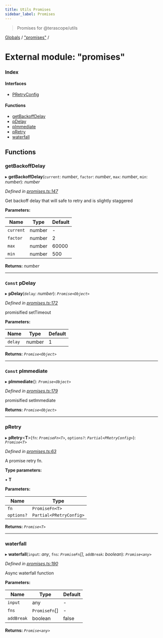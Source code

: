 ```yaml
---
title: Utils Promises
sidebar_label: Promises
---
```


> Promises for @terascope/utils

[Globals](../overview.md) / ["promises"](_promises_.md) /

# External module: "promises"

### Index

#### Interfaces

* [PRetryConfig](../interfaces/_promises_.pretryconfig.md)

#### Functions

* [getBackoffDelay](_promises_.md#getbackoffdelay)
* [pDelay](_promises_.md#const-pdelay)
* [pImmediate](_promises_.md#const-pimmediate)
* [pRetry](_promises_.md#pretry)
* [waterfall](_promises_.md#waterfall)

## Functions

###  getBackoffDelay

▸ **getBackoffDelay**(`current`: *number*, `factor`: *number*, `max`: *number*, `min`: *number*): *number*

*Defined in [promises.ts:147](https://github.com/terascope/teraslice/tree/0c8b1cfadd6cd255811e506264906c5373f2ebea/packages/utils/promises.ts#L147)*

Get backoff delay that will safe to retry and is slightly staggered

**Parameters:**

Name | Type | Default |
------ | ------ | ------ |
`current` | number | - |
`factor` | number | 2 |
`max` | number | 60000 |
`min` | number | 500 |

**Returns:** *number*

___

### `Const` pDelay

▸ **pDelay**(`delay`: *number*): *`Promise<Object>`*

*Defined in [promises.ts:172](https://github.com/terascope/teraslice/tree/0c8b1cfadd6cd255811e506264906c5373f2ebea/packages/utils/promises.ts#L172)*

promisified setTimeout

**Parameters:**

Name | Type | Default |
------ | ------ | ------ |
`delay` | number | 1 |

**Returns:** *`Promise<Object>`*

___

### `Const` pImmediate

▸ **pImmediate**(): *`Promise<Object>`*

*Defined in [promises.ts:179](https://github.com/terascope/teraslice/tree/0c8b1cfadd6cd255811e506264906c5373f2ebea/packages/utils/promises.ts#L179)*

promisified setImmediate

**Returns:** *`Promise<Object>`*

___

###  pRetry

▸ **pRetry**<**T**>(`fn`: *`PromiseFn<T>`*, `options?`: *`Partial<PRetryConfig>`*): *`Promise<T>`*

*Defined in [promises.ts:63](https://github.com/terascope/teraslice/tree/0c8b1cfadd6cd255811e506264906c5373f2ebea/packages/utils/promises.ts#L63)*

A promise retry fn.

**Type parameters:**

▪ **T**

**Parameters:**

Name | Type |
------ | ------ |
`fn` | `PromiseFn<T>` |
`options?` | `Partial<PRetryConfig>` |

**Returns:** *`Promise<T>`*

___

###  waterfall

▸ **waterfall**(`input`: *any*, `fns`: *`PromiseFn`[]*, `addBreak`: *boolean*): *`Promise<any>`*

*Defined in [promises.ts:190](https://github.com/terascope/teraslice/tree/0c8b1cfadd6cd255811e506264906c5373f2ebea/packages/utils/promises.ts#L190)*

Async waterfall function

**Parameters:**

Name | Type | Default |
------ | ------ | ------ |
`input` | any | - |
`fns` | `PromiseFn`[] | - |
`addBreak` | boolean | false |

**Returns:** *`Promise<any>`*
